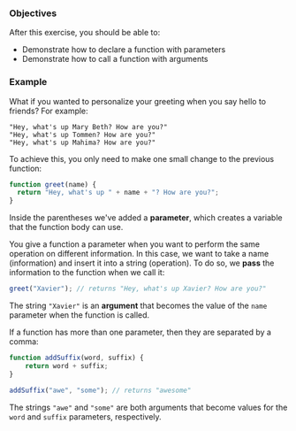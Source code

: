 <!--{ ids:[147], language:'JavaScript', type:'workshop', order: 3, name:'Parameters and Arguments', description:'Declare a function with parameters and call a function with arguments' } -->

### Objectives

After this exercise, you should be able to:

- Demonstrate how to declare a function with parameters
- Demonstrate how to call a function with arguments

### Example

What if you wanted to personalize your greeting when you say hello to friends? For example:

```
"Hey, what's up Mary Beth? How are you?"
"Hey, what's up Tommen? How are you?"
"Hey, what's up Mahima? How are you?"
```

To achieve this, you only need to make one small change to the previous function:

```js
function greet(name) {
  return "Hey, what's up " + name + "? How are you?";
}
```

Inside the parentheses we've added a __parameter__, which creates a variable that the function body can use.

You give a function a parameter when you want to perform the same operation on different information. In this case, we want to take a name (information) and insert it into a string (operation).  To do so, we __pass__ the information to the function when we call it:

```js
greet("Xavier"); // returns "Hey, what's up Xavier? How are you?"
```

The string `"Xavier"` is an __argument__ that becomes the value of the `name` parameter when the function is called.

If a function has more than one parameter, then they are separated by a comma:

```js
function addSuffix(word, suffix) {
    return word + suffix;
}

addSuffix("awe", "some"); // returns "awesome"
```

The strings `"awe"` and `"some"` are both arguments that become values for the `word` and `suffix` parameters, respectively.
